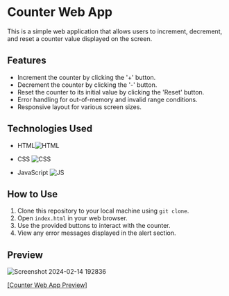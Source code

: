 # Counter Web App

This is a simple web application that allows users to increment, decrement, and reset a counter value displayed on the screen.

## Features
- Increment the counter by clicking the '+' button.
- Decrement the counter by clicking the '-' button.
- Reset the counter to its initial value by clicking the 'Reset' button.
- Error handling for out-of-memory and invalid range conditions.
- Responsive layout for various screen sizes.
## Technologies Used
* HTML![HTML](https://github.com/Pawan8433/pure-js-counter-app/assets/106168429/cfa2b841-fdab-4e03-9cdf-9a4cd61bcfbf)
* CSS ![CSS](https://github.com/Pawan8433/pure-js-counter-app/assets/106168429/dbe8a55b-ecfb-4d66-ab3f-9a7b62e33318)

* JavaScript  ![JS](https://github.com/Pawan8433/pure-js-counter-app/assets/106168429/a25048a2-efbd-44b0-9561-3cd7541505b9)


## How to Use
1. Clone this repository to your local machine using `git clone`.
2. Open `index.html` in your web browser.
3. Use the provided buttons to interact with the counter.
4. View any error messages displayed in the alert section.
 

## Preview
![Screenshot 2024-02-14 192836](https://github.com/Pawan8433/pure-js-counter-app/assets/106168429/73e29c80-c3fb-40b0-8326-8c1aba92f8e8)



 
[[Counter Web App Preview] ](https://pawan8433.github.io/pure-js-counter-app/)
